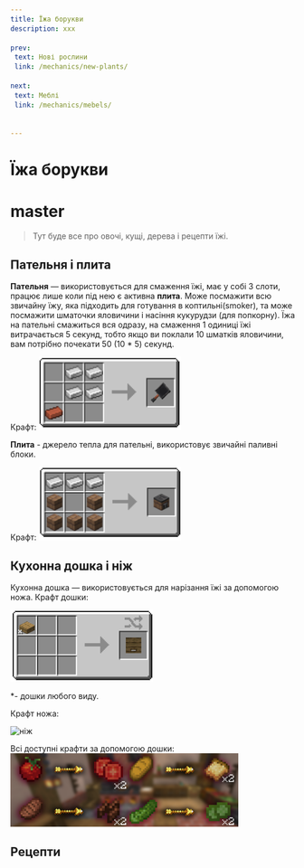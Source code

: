 ```yaml
---
title: Їжа борукви 
description: xxx

prev:
 text: Нові рослини
 link: /mechanics/new-plants/

next:
 text: Меблі
 link: /mechanics/mebels/


---
```


# Їжа борукви
master
=======
> Тут буде все про овочі, кущі, дерева і рецепти їжі.

## Пательня і плита

**Пательня** — використовується для смаження їжі, має у собі 3 слоти, працює лише коли під нею є активна **плита**. Може посмажити всю звичайну їжу, яка підходить для готування в коптильні(smoker), та може посмажити шматочки яловичини і насіння кукурудзи (для попкорну). Їжа на пательні смажиться вся одразу, на смаження 1 одиниці їжі витрачається 5 секунд, тобто якщо ви поклали 10 шматків яловичини, вам потрібно почекати 50 (10 * 5) секунд.

Крафт:
<img src='\images\mechanics\food\patelna.png' alt='пательня' width=50% height=50%></img>

**Плита** - джерело тепла для пательні, використовує звичайні паливні блоки.

Крафт:
<img src='\images\mechanics\food\plyta.png' alt='плита' width=50% height=50%></img>

## Кухонна дошка і ніж
Кухонна дошка — використовується для нарізання їжі за допомогою ножа.
Крафт дошки:

<img src='\images\mechanics\food\doshka.png' alt='дошка' width=50% height=50%></img>

*- дошки любого виду.

Крафт ножа:

<img src='' alt='ніж'></img>

Всі доступні крафти за допомогою дошки:
<img src='\images\mechanics\food\crafts.png' alt='крафти' width=80% height=50%></img>

## Рецепти
